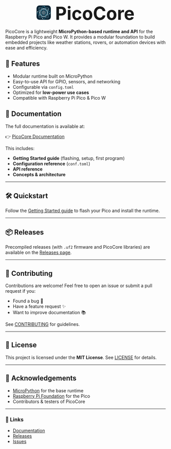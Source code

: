 <p align="center">
  <img src="./docs/assets/images/pc.png" alt="Description of image" width="45" height="45">
  <span style="font-size: 4em; font-weight: bold; margin-left: 10px;">PicoCore</span>
</p>

PicoCore is a lightweight **MicroPython-based runtime and API** for the Raspberry Pi Pico and Pico W. It provides a modular foundation to build embedded projects like weather stations, rovers, or automation devices with ease and efficiency.

## 🚀 Features

- Modular runtime built on MicroPython
- Easy-to-use API for GPIO, sensors, and networking
- Configurable via `config.toml`
- Optimized for **low-power use cases**
- Compatible with Raspberry Pi Pico & Pico W

## 📖 Documentation

The full documentation is available at:

👉 [PicoCore Documentation](https://pauwol.github.io/PicoCore/)

This includes:

- **Getting Started guide** (flashing, setup, first program)
- **Configuration reference** (`conf.toml`)
- **API reference**
- **Concepts & architecture**

---

## 🛠️ Quickstart

Follow the [Getting Started guide](https://pauwol.github.io/PicoCore/getting-started/) to flash your Pico and install the runtime.

---

## 📦 Releases

Precompiled releases (with `.uf2` firmware and PicoCore libraries) are available on the [Releases page](https://github.com/PauWol/PicoCore/releases).

---

## 🤝 Contributing

Contributions are welcome! Feel free to open an issue or submit a pull request if you:

- Found a bug 🐛
- Have a feature request ✨
- Want to improve documentation 📚

See [CONTRIBUTING](https://pauwol.github.io/PicoCore/contributing/) for guidelines.

---

## 📜 License

This project is licensed under the **MIT License**. See [LICENSE](LICENSE) for details.

---

## 🙌 Acknowledgements

- [MicroPython](https://micropython.org/) for the base runtime
- [Raspberry Pi Foundation](https://www.raspberrypi.org/) for the Pico
- Contributors & testers of PicoCore

---

### 🔗 Links

- [Documentation](https://pauwol.github.io/PicoCore/)
- [Releases](https://github.com/PauWol/PicoCore/releases)
- [Issues](https://github.com/PauWol/PicoCore/issues)
